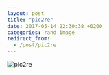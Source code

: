 ```yaml
---
layout: post
title: "pic2re"
date: 2017-05-14 22:30:38 +0200
categories: rand image
redirect_from:
  - /post/pic2re
---
```


![pic2re](https://s.42.fm/img/vlcsnap-2017-05-09-20h09m06s086.png)